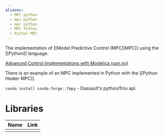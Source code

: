 ```yaml
---
aliases:
  - MPC python
  - mpc-python
  - mpc python
  - MPC Python
  - Python MPC
---
```

The implementation of [[Model Predictive Control (MPC)|MPC]] using the [[Python]] language. 


[Advanced Control Implementations with Modelica (usn.no)](https://openarchive.usn.no/usn-xmlui/bitstream/handle/11250/3110228/no.usn%3awiseflow%3a6968690%3a56534624.pdf?sequence=1&isAllowed=y)

There is an example of an MPC implemented in Python with the [[Python Heater MPC]]. 

`conda install conda-forge::fmpy` - Dassault's python/fmu api. 

# Libraries

| Name | Link |
| ---- | ---- |
|      |      |